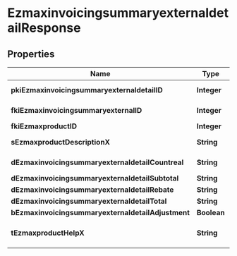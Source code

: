 

# EzmaxinvoicingsummaryexternaldetailResponse

## Properties

Name | Type | Description | Notes
------------ | ------------- | ------------- | -------------
**pkiEzmaxinvoicingsummaryexternaldetailID** | **Integer** | The unique ID of the Ezmaxinvoicingsummaryexternaldetail |  [optional]
**fkiEzmaxinvoicingsummaryexternalID** | **Integer** | The unique ID of the Ezmaxinvoicingsummaryexternal |  [optional]
**fkiEzmaxproductID** | **Integer** | The unique ID of the Ezmaxproduct | 
**sEzmaxproductDescriptionX** | **String** | The description of the Ezmaxproduct in the language of the requester | 
**dEzmaxinvoicingsummaryexternaldetailCountreal** | **String** | The count item invoiced for the product | 
**dEzmaxinvoicingsummaryexternaldetailSubtotal** | **String** | The subtotal invoiced for the product | 
**dEzmaxinvoicingsummaryexternaldetailRebate** | **String** | The rebate for the product | 
**dEzmaxinvoicingsummaryexternaldetailTotal** | **String** | The total invoiced for the product | 
**bEzmaxinvoicingsummaryexternaldetailAdjustment** | **Boolean** | Whether it&#39;s an adjustment | 
**tEzmaxproductHelpX** | **String** | The help message of the Ezmaxproduct in the language of the requester | 





